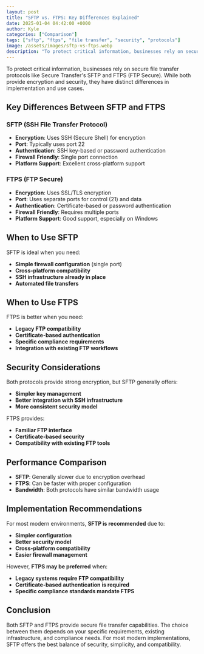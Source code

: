 ```yaml
---
layout: post
title: "SFTP vs. FTPS: Key Differences Explained"
date: 2025-01-04 04:42:00 +0000
author: Kyle
categories: ["Comparison"]
tags: ["sftp", "ftps", "file transfer", "security", "protocols"]
image: /assets/images/sftp-vs-ftps.webp
description: "To protect critical information, businesses rely on secure file transfer protocols like Secure Transfer's SFTP and FTPS (FTP Secure). While both provide encryption and security, they have distinct differences in implementation and use cases."
---
```


To protect critical information, businesses rely on secure file transfer protocols like Secure Transfer's SFTP and FTPS (FTP Secure). While both provide encryption and security, they have distinct differences in implementation and use cases.

## Key Differences Between SFTP and FTPS

### SFTP (SSH File Transfer Protocol)
- **Encryption**: Uses SSH (Secure Shell) for encryption
- **Port**: Typically uses port 22
- **Authentication**: SSH key-based or password authentication
- **Firewall Friendly**: Single port connection
- **Platform Support**: Excellent cross-platform support

### FTPS (FTP Secure)
- **Encryption**: Uses SSL/TLS encryption
- **Port**: Uses separate ports for control (21) and data
- **Authentication**: Certificate-based or password authentication
- **Firewall Friendly**: Requires multiple ports
- **Platform Support**: Good support, especially on Windows

## When to Use SFTP

SFTP is ideal when you need:
- **Simple firewall configuration** (single port)
- **Cross-platform compatibility**
- **SSH infrastructure already in place**
- **Automated file transfers**

## When to Use FTPS

FTPS is better when you need:
- **Legacy FTP compatibility**
- **Certificate-based authentication**
- **Specific compliance requirements**
- **Integration with existing FTP workflows**

## Security Considerations

Both protocols provide strong encryption, but SFTP generally offers:
- **Simpler key management**
- **Better integration with SSH infrastructure**
- **More consistent security model**

FTPS provides:
- **Familiar FTP interface**
- **Certificate-based security**
- **Compatibility with existing FTP tools**

## Performance Comparison

- **SFTP**: Generally slower due to encryption overhead
- **FTPS**: Can be faster with proper configuration
- **Bandwidth**: Both protocols have similar bandwidth usage

## Implementation Recommendations

For most modern environments, **SFTP is recommended** due to:
- **Simpler configuration**
- **Better security model**
- **Cross-platform compatibility**
- **Easier firewall management**

However, **FTPS may be preferred** when:
- **Legacy systems require FTP compatibility**
- **Certificate-based authentication is required**
- **Specific compliance standards mandate FTPS**

## Conclusion

Both SFTP and FTPS provide secure file transfer capabilities. The choice between them depends on your specific requirements, existing infrastructure, and compliance needs. For most modern implementations, SFTP offers the best balance of security, simplicity, and compatibility. 